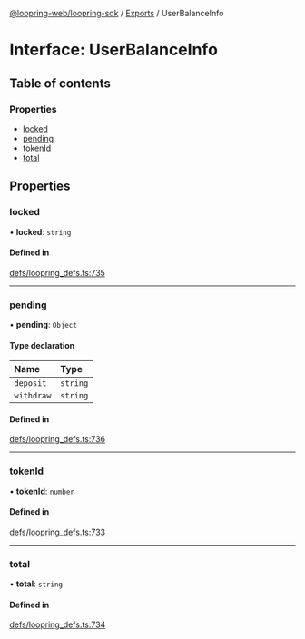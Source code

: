 [@loopring-web/loopring-sdk](../README.md) / [Exports](../modules.md) / UserBalanceInfo

# Interface: UserBalanceInfo

## Table of contents

### Properties

- [locked](UserBalanceInfo.md#locked)
- [pending](UserBalanceInfo.md#pending)
- [tokenId](UserBalanceInfo.md#tokenid)
- [total](UserBalanceInfo.md#total)

## Properties

### locked

• **locked**: `string`

#### Defined in

[defs/loopring_defs.ts:735](https://github.com/Loopring/loopring_sdk/blob/cd42b57/src/defs/loopring_defs.ts#L735)

___

### pending

• **pending**: `Object`

#### Type declaration

| Name | Type |
| :------ | :------ |
| `deposit` | `string` |
| `withdraw` | `string` |

#### Defined in

[defs/loopring_defs.ts:736](https://github.com/Loopring/loopring_sdk/blob/cd42b57/src/defs/loopring_defs.ts#L736)

___

### tokenId

• **tokenId**: `number`

#### Defined in

[defs/loopring_defs.ts:733](https://github.com/Loopring/loopring_sdk/blob/cd42b57/src/defs/loopring_defs.ts#L733)

___

### total

• **total**: `string`

#### Defined in

[defs/loopring_defs.ts:734](https://github.com/Loopring/loopring_sdk/blob/cd42b57/src/defs/loopring_defs.ts#L734)
